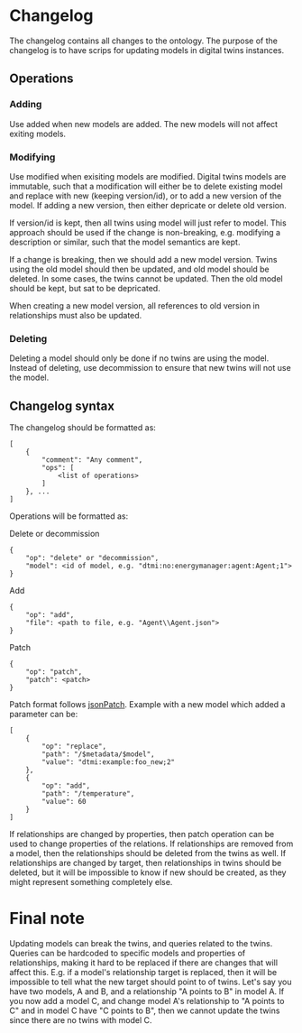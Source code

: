 # Changelog

The changelog contains all changes to the ontology. The purpose of the changelog is to have scrips for updating models in digital twins instances.

## Operations

### Adding

Use added when new models are added. The new models will not affect exiting models.

### Modifying

Use modified when exisiting models are modified. Digital twins models are immutable, such that a modification will either be to delete existing model and replace with new (keeping version/id), or to add a new version of the model. If adding a new version, then either depricate or delete old version.

If version/id is kept, then all twins using model will just refer to model. This approach should be used if the change is non-breaking, e.g. modifying a description or similar, such that the model semantics are kept.

If a change is breaking, then we should add a new model version. Twins using the old model should then be updated, and old model should be deleted. In some cases, the twins cannot be updated. Then the old model should be kept, but sat to be depricated. 

When creating a new model version, all references to old version in relationships must also be updated.

### Deleting

Deleting a model should only be done if no twins are using the model. Instead of deleting, use decommission to ensure that new twins will not use the model.

## Changelog syntax

The changelog should be formatted as:

    [
        {
            "comment": "Any comment",
            "ops": [
                <list of operations>
            ]
        }, ...
    ]

Operations will be formatted as:

Delete or decommission

    {
        "op": "delete" or "decommission",
        "model": <id of model, e.g. "dtmi:no:energymanager:agent:Agent;1">
    }

Add
                 
    {
        "op": "add",
        "file": <path to file, e.g. "Agent\\Agent.json">
    }

Patch

    {
        "op": "patch",
        "patch": <patch>
    }

Patch format follows [jsonPatch](https://jsonpatch.com/). Example with a new model which added a parameter can be:

    [
        {
            "op": "replace",
            "path": "/$metadata/$model",
            "value": "dtmi:example:foo_new;2"
        },
        {
            "op": "add",
            "path": "/temperature",
            "value": 60
        }
    ]

If relationships are changed by properties, then patch operation can be used to change properties of the relations.
If relationships are removed from a model, then the relationships should be deleted from the twins as well.
If relationships are changed by target, then relationships in twins should be deleted, but it will be impossible to know if new should be created, as they might represent something completely else.

# Final note

Updating models can break the twins, and queries related to the twins. Queries can be hardcoded to specific models and properties of relationships, making it hard to be replaced if there are changes that will affect this. E.g. if a model's relationship target is replaced, then it will be impossible to tell what the new target should point to of twins. Let's say you have two models, A and B, and a relationship "A points to B" in model A. If you now add a model C, and change model A's relationship to "A points to C" and in model C have "C points to B", then we cannot update the twins since there are no twins with model C.

